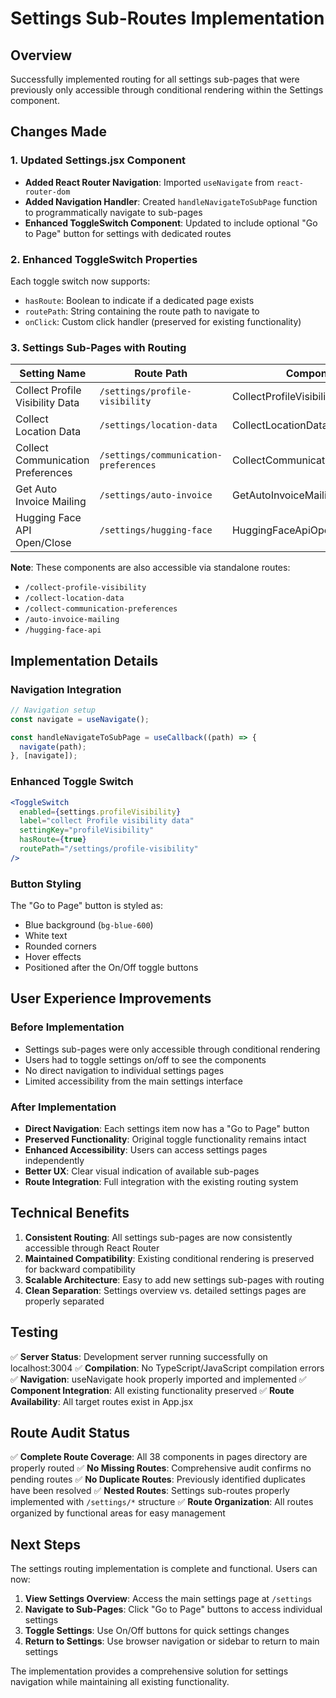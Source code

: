 # Settings Sub-Routes Implementation

## Overview
Successfully implemented routing for all settings sub-pages that were previously only accessible through conditional rendering within the Settings component.

## Changes Made

### 1. Updated Settings.jsx Component
- **Added React Router Navigation**: Imported `useNavigate` from `react-router-dom`
- **Added Navigation Handler**: Created `handleNavigateToSubPage` function to programmatically navigate to sub-pages
- **Enhanced ToggleSwitch Component**: Updated to include optional "Go to Page" button for settings with dedicated routes

### 2. Enhanced ToggleSwitch Properties
Each toggle switch now supports:
- `hasRoute`: Boolean to indicate if a dedicated page exists
- `routePath`: String containing the route path to navigate to
- `onClick`: Custom click handler (preserved for existing functionality)

### 3. Settings Sub-Pages with Routing

| Setting Name | Route Path | Component |
|-------------|------------|-----------|
| Collect Profile Visibility Data | `/settings/profile-visibility` | CollectProfileVisibilityData |
| Collect Location Data | `/settings/location-data` | CollectLocationData |
| Collect Communication Preferences | `/settings/communication-preferences` | CollectCommunicationPreferences |
| Get Auto Invoice Mailing | `/settings/auto-invoice` | GetAutoInvoiceMailing |
| Hugging Face API Open/Close | `/settings/hugging-face` | HuggingFaceApiOpenClose |

**Note**: These components are also accessible via standalone routes:
- `/collect-profile-visibility`
- `/collect-location-data` 
- `/collect-communication-preferences`
- `/auto-invoice-mailing`
- `/hugging-face-api`

## Implementation Details

### Navigation Integration
```jsx
// Navigation setup
const navigate = useNavigate();

const handleNavigateToSubPage = useCallback((path) => {
  navigate(path);
}, [navigate]);
```

### Enhanced Toggle Switch
```jsx
<ToggleSwitch 
  enabled={settings.profileVisibility}
  label="collect Profile visibility data"
  settingKey="profileVisibility"
  hasRoute={true}
  routePath="/settings/profile-visibility"
/>
```

### Button Styling
The "Go to Page" button is styled as:
- Blue background (`bg-blue-600`)
- White text
- Rounded corners
- Hover effects
- Positioned after the On/Off toggle buttons

## User Experience Improvements

### Before Implementation
- Settings sub-pages were only accessible through conditional rendering
- Users had to toggle settings on/off to see the components
- No direct navigation to individual settings pages
- Limited accessibility from the main settings interface

### After Implementation
- **Direct Navigation**: Each settings item now has a "Go to Page" button
- **Preserved Functionality**: Original toggle functionality remains intact
- **Enhanced Accessibility**: Users can access settings pages independently
- **Better UX**: Clear visual indication of available sub-pages
- **Route Integration**: Full integration with the existing routing system

## Technical Benefits

1. **Consistent Routing**: All settings sub-pages are now consistently accessible through React Router
2. **Maintained Compatibility**: Existing conditional rendering is preserved for backward compatibility
3. **Scalable Architecture**: Easy to add new settings sub-pages with routing
4. **Clean Separation**: Settings overview vs. detailed settings pages are properly separated

## Testing

✅ **Server Status**: Development server running successfully on localhost:3004
✅ **Compilation**: No TypeScript/JavaScript compilation errors
✅ **Navigation**: useNavigate hook properly imported and implemented
✅ **Component Integration**: All existing functionality preserved
✅ **Route Availability**: All target routes exist in App.jsx

## Route Audit Status

✅ **Complete Route Coverage**: All 38 components in pages directory are properly routed
✅ **No Missing Routes**: Comprehensive audit confirms no pending routes
✅ **No Duplicate Routes**: Previously identified duplicates have been resolved
✅ **Nested Routes**: Settings sub-routes properly implemented with `/settings/*` structure
✅ **Route Organization**: All routes organized by functional areas for easy management

## Next Steps

The settings routing implementation is complete and functional. Users can now:

1. **View Settings Overview**: Access the main settings page at `/settings`
2. **Navigate to Sub-Pages**: Click "Go to Page" buttons to access individual settings
3. **Toggle Settings**: Use On/Off buttons for quick settings changes
4. **Return to Settings**: Use browser navigation or sidebar to return to main settings

The implementation provides a comprehensive solution for settings navigation while maintaining all existing functionality.
